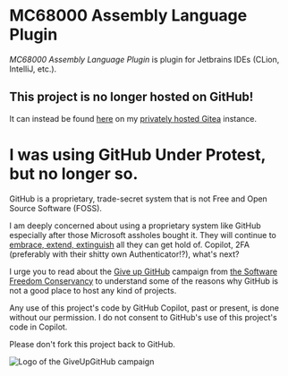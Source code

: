 # MC68000 Assembly Language Plugin

_MC68000 Assembly Language Plugin_ is plugin for Jetbrains IDEs (CLion, IntelliJ, etc.).

## This project is no longer hosted on GitHub!

It can instead be found [here](https://git.platon42.de/chrisly42/mc68000-asm-plugin)
on my [privately hosted Gitea](https://git.platon42.de/) instance.

# I was using GitHub Under Protest, but no longer so.

GitHub is a proprietary, trade-secret system that is not Free and Open Source Software (FOSS).

I am deeply concerned about using a proprietary system like GitHub
especially after those Microsoft assholes bought it.
They will continue to [embrace, extend, extinguish](https://duckduckgo.com/?q=microsoft+embrace+extend+extinguish+github)
all they can get hold of.
Copilot, 2FA (preferably with their shitty own Authenticator!?), what's next?

I urge you to read about the
[Give up GitHub](https://GiveUpGitHub.org) campaign from
[the Software Freedom Conservancy](https://sfconservancy.org) to understand
some of the reasons why GitHub is not a good place to host any kind of projects.

Any use of this project's code by GitHub Copilot, past or present, is done
without our permission. I do not consent to GitHub's use of this project's
code in Copilot.

Please don't fork this project back to GitHub.

![Logo of the GiveUpGitHub campaign](https://sfconservancy.org/img/GiveUpGitHub.png)